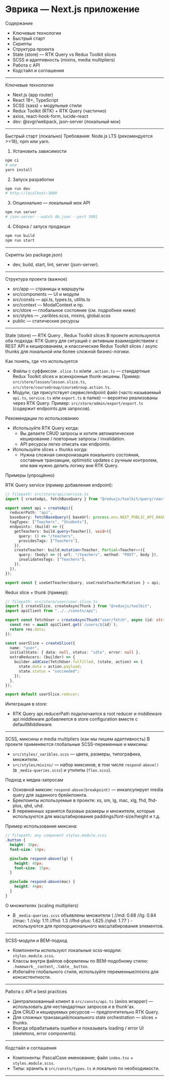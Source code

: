 # Эврика — Next.js приложение

Содержание

- Ключевые технологии
- Быстрый старт
- Скрипты
- Структура проекта
- State (store) — RTK Query vs Redux Toolkit slices
- SCSS и адаптивность (mixins, media multipliers)
- Работа с API
- Кодстайл и соглашения

---

Ключевые технологии

- Next.js (app router)
- React 18+, TypeScript
- SCSS (sass) + модульные стили
- Redux Toolkit (RTK) + RTK Query (частично)
- axios, react-hook-form, lucide-react
- dev: @svgr/webpack, json-server (локальный мок)

---

Быстрый старт (локально)
Требования: Node.js LTS (рекомендуется >=18), npm или yarn.

1. Установить зависимости

```bash
npm ci
# или
yarn install
```

2. Запуск разработки

```bash
npm run dev
# http://localhost:3000
```

3. Опционально — локальный мок API

```bash
npm run server
# json-server --watch db.json --port 3001
```

4. Сборка / запуск продакшн

```bash
npm run build
npm run start
```

---

Скрипты (из package.json)

- dev, build, start, lint, server (json-server).

---

Структура проекта (важное)

- src/app — страницы и маршруты
- src/components — UI и модули
- src/consts — api.ts, types.ts, utilits.ts
- src/context — ModalContext и пр.
- src/store — глобальное состояние (см. подробнее ниже)
- src/styles — \_varibles.scss, mixins, global.scss
- public — статические ресурсы

---

State (store) — RTK Query , Redux Toolkit slices
В проекте используются оба подхода: RTK Query для ситуаций с активным взаимодействием с REST API и кешированием, и классические Redux Toolkit slices / async thunks для локальной или более сложной бизнес-логики.

Как понять, где что используется

- Файлы с суффиксом `.slice.ts` и/или `.action.ts` — стандартные Redux Toolkit slices и асинхронные thunk-экшены. Пример: `src/store/lesson/lesson.slice.ts`, `src/store/courseGroup/courseGroup.action.ts`.
- Модули, где присутствует сервис/endpoint файл (часто называемый `api.ts`, `service.ts` или `export.ts` в папке) — вероятно реализованы через RTK Query. Пример: `src/store/admin/export/export.ts` (содержит endpoints для запросов).

Рекомендации по использованию

- Используйте RTK Query когда:
  - Вы делаете CRUD запросы и хотите автоматическое кеширование / повторные запросы / invalidation.
  - API ресурсы легко описать как endpoints.
- Используйте slices + thunks когда:
  - Нужна сложная синхронизация локального состояния, составные транзакции, optimistic updates с ручным контролем, или вам нужно делить логику вне RTK Query.

Примеры (упрощённо)

RTK Query service (пример добавления endpoint):

```ts
// filepath: src/store/api/service.ts
import { createApi, fetchBaseQuery } from "@reduxjs/toolkit/query/react";

export const api = createApi({
  reducerPath: "api",
  baseQuery: fetchBaseQuery({ baseUrl: process.env.NEXT_PUBLIC_API_BASE_URL }),
  tagTypes: ["Teachers", "Students"],
  endpoints: (build) => ({
    getTeachers: build.query<Teacher[], void>({
      query: () => "/teachers",
      providesTags: ["Teachers"],
    }),
    createTeacher: build.mutation<Teacher, Partial<Teacher>>({
      query: (body) => ({ url: "/teachers", method: "POST", body }),
      invalidatesTags: ["Teachers"],
    }),
  }),
});

export const { useGetTeachersQuery, useCreateTeacherMutation } = api;
```

Redux slice + thunk (пример):

```ts
// filepath: src/store/user/user.slice.ts
import { createSlice, createAsyncThunk } from "@reduxjs/toolkit";
import apiClient from "../../consts/api";

export const fetchUser = createAsyncThunk("user/fetch", async (id: string) => {
  const res = await apiClient.get(`/users/${id}`);
  return res.data;
});

const userSlice = createSlice({
  name: "user",
  initialState: { data: null, status: "idle", error: null },
  extraReducers: (builder) => {
    builder.addCase(fetchUser.fulfilled, (state, action) => {
      state.data = action.payload;
      state.status = "succeeded";
    });
  },
});

export default userSlice.reducer;
```

Интеграция в store:

- RTK Query api.reducerPath подключается в root reducer и middleware api.middleware добавляется в store configuration вместе с defaultMiddleware.

---

SCSS, миксины и media multipliers (как мы пишем адаптивность)
В проекте применяются глобальные SCSS-переменные и миксины:

- `src/styles/_varibles.scss` — цвета, размеры, типографика, множители.
- `src/styles/mixins/` — набор миксинов, в том числе `respond-above()` (в `_media-queries.scss`) и утилиты (`flex.scss`).

Подход к медиа-запросам

- Основной миксин: `respond-above(breakpoint)` — инкапсулирует media query для заданного брейкпоинта.
- Брекпоинты используемые в проекте: xs, sm, lg, mac, xlg, fhd, fhd-plus, qhd, uhd.
- В переменных хранятся базовые размеры и множители, которые используются для масштабирования paddings/font-size/height и т.д.

Пример использования миксина:

```scss
// filepath: any component styles.module.scss
.button {
  height: 36px;
  font-size: 14px;

  @include respond-above(lg) {
    height: 40px;
    font-size: 15px;
  }

  @include respond-above(mac) {
    height: 44px;
  }
}
```

О множителях (scaling multipliers)

- В `_media-queries.scss` объявлены множители (
  //md: 0.68
  //lg: 0.84
  //mac: 1
  //xlg: 1.11
  //fhd: 1.3
  //fhd-plus: 1.625
  //qhd: 1.77
  ) - используются для пропорционального масштабирования элементов.

---

SCSS-модули и BEM-подход

- Компоненты используют локальные scss-модули: `styles.module.scss`.
- Классы внутри файлов оформлены по BEM-подобному стилю: `.homework__content`, `.table__button`.
- Избегайте глобального стиля, используйте переменные/mixins для консистентности.

---

Работа с API и best practices

- Централизованный клиент в `src/consts/api.ts` (axios wrapper) — использовать для нестандартных запросов и в thunk'ах.
- Для CRUD и кешируемых ресурсов — предпочтительно RTK Query.
- Для сложных транзакций/локального state orchestration — slices + thunks.
- Всегда обрабатывать ошибки и показывать loading / error UI (skeletons, error components).

---

Кодстайл и соглашения

- Компоненты: PascalCase именование; файл `index.tsx` + `styles.module.scss`.
- Типы: хранить в `src/consts/types.ts` и локально по необходимости.

---
